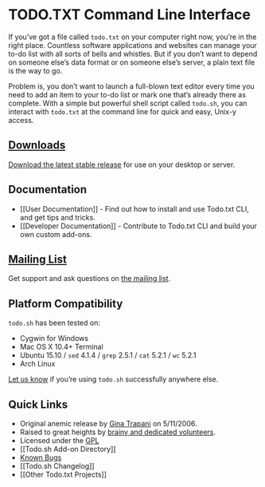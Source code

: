 # TODO.TXT Command Line Interface

If you’ve got a file called `todo.txt` on your computer right now, you’re in the right place. Countless software applications and websites can manage your to-do list with all sorts of bells and whistles. But if you don’t want to depend on someone else’s data format or on someone else’s server, a plain text file is the way to go.

Problem is, you don’t want to launch a full-blown text editor every time you need to add an item to your to-do list or mark one that’s already there as complete. With a simple but powerful shell script called `todo.sh`, you can interact with `todo.txt` at the command line for quick and easy, Unix-y access.

## [Downloads](http://github.com/todotxt/todo.txt-cli/releases)

[Download the latest stable release](https://github.com/todotxt/todo.txt-cli/releases) for use on your desktop or server.

## Documentation

- [[User Documentation]] - Find out how to install and use Todo.txt CLI, and get tips and tricks.
- [[Developer Documentation]] - Contribute to Todo.txt CLI and build your own custom add-ons.

## [Mailing List](http://groups.yahoo.com/group/todotxt/)

Get support and ask questions on [the mailing list](http://groups.yahoo.com/group/todotxt/).

## Platform Compatibility

`todo.sh` has been tested on:

- Cygwin for Windows
- Mac OS X 10.4+ Terminal
- Ubuntu 15.10 / `sed` 4.1.4 / `grep` 2.5.1 / `cat` 5.2.1 / `wc` 5.2.1
- Arch Linux

[Let us know](http://groups.yahoo.com/group/todotxt/) if you’re using `todo.sh` successfully anywhere else.

## Quick Links

- Original anemic release by [Gina Trapani](http://ginatrapani.org) on 5/11/2006.
- Raised to great heights by [brainy and dedicated volunteers](http://github.com/ginatrapani/todo.txt-cli/network).
- Licensed under the [GPL](http://www.gnu.org/copyleft/gpl.html)
- [[Todo.sh Add-on Directory]]
- [Known Bugs](http://github.com/ginatrapani/todo.txt-cli/issues)
- [[Todo.sh Changelog]]
- [[Other Todo.txt Projects]]